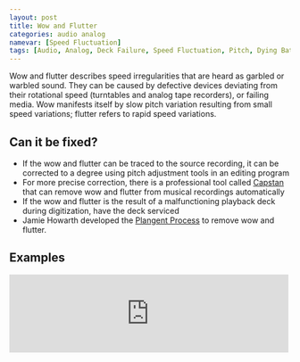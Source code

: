 ```yaml
---
layout: post
title: Wow and Flutter
categories: audio analog
namevar: [Speed Fluctuation]
tags: [Audio, Analog, Deck Failure, Speed Fluctuation, Pitch, Dying Batteries, Warble, Common Artifacts]
---
```


Wow and flutter describes speed irregularities that are heard as garbled or warbled sound. They can be caused by defective devices deviating from their rotational speed (turntables and analog tape recorders), or failing media. Wow manifests itself by slow pitch variation resulting from small speed variations; flutter refers to rapid speed variations.

## Can it be fixed?

* If the wow and flutter can be traced to the source recording, it can be corrected to a degree using pitch adjustment tools in an editing program
* For more precise correction, there is a professional tool called [Capstan](http://www.celemony.com/en/capstan) that can remove wow and flutter from musical recordings automatically
* If the wow and flutter is the result of a malfunctioning playback deck during digitization, have the deck serviced
* Jamie Howarth developed the [Plangent Process](http://www.plangentprocesses.com) to remove wow and flutter.

## Examples

<iframe src="https://archive.org/embed/AVAAFlutter" width="500" height="140" frameborder="0" webkitallowfullscreen="true" mozallowfullscreen="true" allowfullscreen></iframe>
